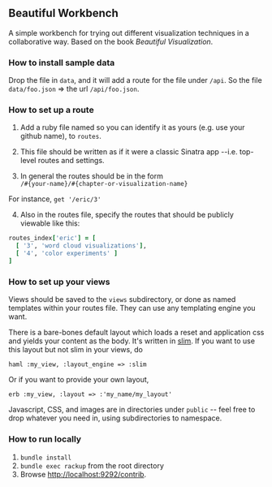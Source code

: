 ## Beautiful Workbench

A simple workbench for trying out different visualization techniques in a
collaborative way. Based on the book _Beautiful Visualization_.

### How to install sample data

Drop the file in `data`, and it will add a route for the file under `/api`.
So the file `data/foo.json`  =>  the url `/api/foo.json`.

### How to set up a route

1. Add a ruby file named so you can identify it as yours (e.g. use your github 
name), to `routes`.

2. This file should be written as if it were a classic Sinatra app --i.e. top-
level routes and settings.

3. In general the routes should be in the form <br>
`/#{your-name}/#{chapter-or-visualization-name}`

For instance, `get '/eric/3'`

4. Also in the routes file, specify the routes that should be publicly viewable like this:

```ruby
routes_index['eric'] = [
  [ '3', 'word cloud visualizations'],
  [ '4', 'color experiments' ]      
]
```

### How to set up your views

Views should be saved to the `views` subdirectory, or done as named templates
 within your routes file. They can use any templating engine you want. 

There is a bare-bones default layout which loads a reset and application css and 
yields your content as the body. It's written in [slim](http://slim-lang.com).
If you want to use this layout but not slim in your views, do

    haml :my_view, :layout_engine => :slim

Or if you want to provide your own layout, 

    erb :my_view, :layout => :'my_name/my_layout'

Javascript, CSS, and images are in directories under `public` -- feel free to 
drop whatever you need in, using subdirectories to namespace.


### How to run locally

1. `bundle install`
2. `bundle exec rackup` from the root directory
3. Browse [http://localhost:9292/contrib](http://localhost:9292/contrib).

